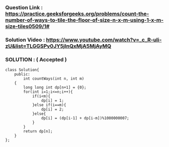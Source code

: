 ### Question Link : https://practice.geeksforgeeks.org/problems/count-the-number-of-ways-to-tile-the-floor-of-size-n-x-m-using-1-x-m-size-tiles0509/1#


### Solution Video : https://www.youtube.com/watch?v=_c_R-uIi-zU&list=TLGGSPv0JY5jlnQxMjA5MjAyMQ


### SOLUTION : ( Accepted )

```
class Solution{
	public:
		int countWays(int n, int m)
	{
	    long long int dp[n+1] = {0};
	    for(int i=1;i<=n;i++){
	        if(i<m){
	            dp[i] = 1;
	        }else if(i==m){
	            dp[i] = 2;
	        }else{
	            dp[i] = (dp[i-1] + dp[i-m])%1000000007;
	        }
	    }
	    return dp[n];
	}
};
```